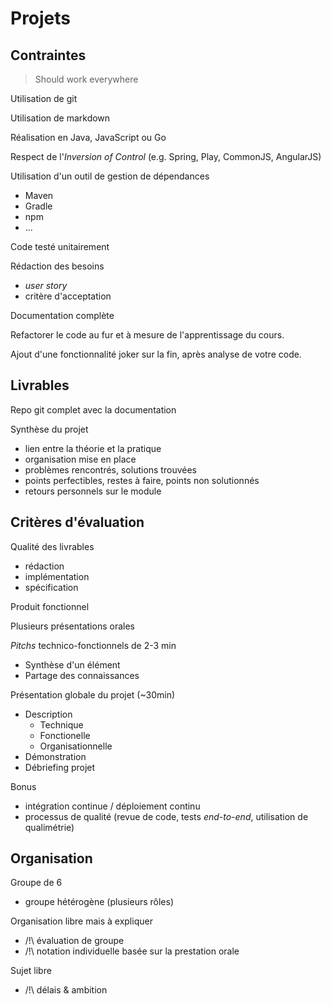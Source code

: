# Projets


## Contraintes


> Should work everywhere


Utilisation de git


Utilisation de markdown


Réalisation en Java, JavaScript ou Go


Respect de l'*Inversion of Control* (e.g. Spring, Play, CommonJS, AngularJS)


Utilisation d'un outil de gestion de dépendances
* Maven
* Gradle
* npm
* ...


Code testé unitairement


Rédaction des besoins
* *user story*
* critère d'acceptation


Documentation complète


Refactorer le code au fur et à mesure de l'apprentissage du cours.


Ajout d'une fonctionnalité joker sur la fin, après analyse de votre code.


## Livrables


Repo git complet avec la documentation


Synthèse du projet
* lien entre la théorie et la pratique
* organisation mise en place
* problèmes rencontrés, solutions trouvées
* points perfectibles, restes à faire, points non solutionnés
* retours personnels sur le module


## Critères d'évaluation


Qualité des livrables
* rédaction
* implémentation
* spécification


Produit fonctionnel


Plusieurs présentations orales


*Pitchs* technico-fonctionnels de 2-3 min

* Synthèse d'un élément
* Partage des connaissances


Présentation globale du projet (~30min)

* Description
  * Technique
  * Fonctionelle
  * Organisationnelle
* Démonstration
* Débriefing projet


Bonus
* intégration continue / déploiement continu
* processus de qualité (revue de code, tests *end-to-end*, utilisation de qualimétrie)


## Organisation


Groupe de 6

* groupe hétérogène (plusieurs rôles)


Organisation libre mais à expliquer

* /!\ évaluation de groupe
* /!\ notation individuelle basée sur la prestation orale


Sujet libre

* /!\ délais & ambition
